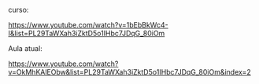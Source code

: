 curso:

https://www.youtube.com/watch?v=1bEbBkWc4-I&list=PL29TaWXah3iZktD5o1IHbc7JDqG_80iOm

Aula atual:

https://www.youtube.com/watch?v=OkMhKAlEObw&list=PL29TaWXah3iZktD5o1IHbc7JDqG_80iOm&index=2